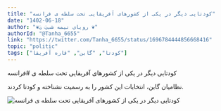 ```yaml
---
title: "کودتایی دیگر در یکی از کشورهای آفریقایی تحت سلطه ی فرانسه"
date: "1402-06-18"
author: "❦ུ رویای نیمه شبུ ❦"
authorId: "@Tanha_6655"
link: "https://twitter.com/Tanha_6655/status/1696784444856668416"
topic: "politic"
tags: ["کودتا", "گابن", "قاره آفریقا"]
---
```


کودتایی دیگر در یکی از کشورهای آفریقایی تحت سلطه ی #فرانسه

نظامیان گابن، انتخابات این کشور را به رسمیت نشناخته و کودتا کردند.

![کودتایی دیگر در یکی از کشورهای آفریقایی تحت سلطه ی فرانسه](/posts/politic/koodetayi-digar-dar-yeki-az-keshvarhaye-afrighayi-taht-solte-farance.jpg)
